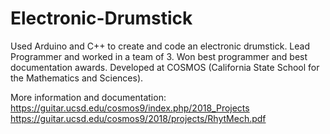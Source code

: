 # Electronic-Drumstick
Used Arduino and C++ to create and code an electronic drumstick.
Lead Programmer and worked in a team of 3. Won best programmer and best documentation awards. Developed at COSMOS (California State School for the Mathematics and Sciences).

More information and documentation: https://guitar.ucsd.edu/cosmos9/index.php/2018_Projects
https://guitar.ucsd.edu/cosmos9/2018/projects/RhytMech.pdf
